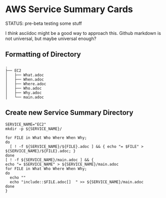 # AWS Service Summary Cards

STATUS: pre-beta testing some stuff

I *think* asciidoc might be a good way to approach this.  Github markdown is not universal, but maybe universal enough?

## Formatting of Directory

```
.  
├── EC2  
│   ├── What.adoc  
│   ├── When.adoc  
│   ├── Where.adoc  
│   ├── Who.adoc  
│   ├── Why.adoc  
│   └── main.adoc  
``` 

## Create new Service Summary Directory

```
SERVICE_NAME="EC2"
mkdir -p ${SERVICE_NAME}/

for FILE in What Who Where When Why;
do 
  [ ! -f ${SERVICE_NAME}/${FILE}.adoc ] && { echo "= $FILE" > ${SERVICE_NAME}/${FILE}.adoc; }
done
[ ! -f ${SERVICE_NAME}/main.adoc ] && { 
echo "= $SERVICE_NAME" > ${SERVICE_NAME}/main.adoc
for FILE in What Who Where When Why;
do 
  echo ""
  echo "include::$FILE.adoc[]  " >> ${SERVICE_NAME}/main.adoc
done
}

```
